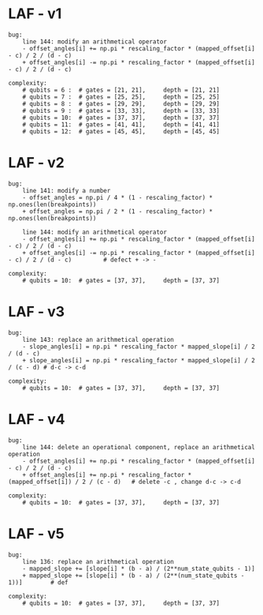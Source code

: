 # LAF - v1
    bug:
        line 144: modify an arithmetical operator
        - offset_angles[i] += np.pi * rescaling_factor * (mapped_offset[i] - c) / 2 / (d - c)
        + offset_angles[i] -= np.pi * rescaling_factor * (mapped_offset[i] - c) / 2 / (d - c)
  
    complexity:
        # qubits = 6 :  # gates = [21, 21],     depth = [21, 21]
        # qubits = 7 :  # gates = [25, 25],     depth = [25, 25]
        # qubits = 8 :  # gates = [29, 29],     depth = [29, 29]
        # qubits = 9 :  # gates = [33, 33],     depth = [33, 33]
        # qubits = 10:  # gates = [37, 37],     depth = [37, 37]
        # qubits = 11:  # gates = [41, 41],     depth = [41, 41]
        # qubits = 12:  # gates = [45, 45],     depth = [45, 45]

# LAF - v2
    bug:
        line 141: modify a number
        - offset_angles = np.pi / 4 * (1 - rescaling_factor) * np.ones(len(breakpoints))
        + offset_angles = np.pi / 2 * (1 - rescaling_factor) * np.ones(len(breakpoints)) 
    
        line 144: modify an arithmetical operator
        - offset_angles[i] += np.pi * rescaling_factor * (mapped_offset[i] - c) / 2 / (d - c)
        + offset_angles[i] -= np.pi * rescaling_factor * (mapped_offset[i] - c) / 2 / (d - c)         # defect + -> -
    
    complexity:
        # qubits = 10:  # gates = [37, 37],     depth = [37, 37]

# LAF - v3
    bug:
        line 143: replace an arithmetical operation
        - slope_angles[i] = np.pi * rescaling_factor * mapped_slope[i] / 2 / (d - c)
        + slope_angles[i] = np.pi * rescaling_factor * mapped_slope[i] / 2 / (c - d) # d-c -> c-d
    
    complexity:
        # qubits = 10:  # gates = [37, 37],     depth = [37, 37]

# LAF - v4
    bug:
        line 144: delete an operational component, replace an arithmetical operation
        - offset_angles[i] += np.pi * rescaling_factor * (mapped_offset[i] - c) / 2 / (d - c)
        + offset_angles[i] += np.pi * rescaling_factor * (mapped_offset[i]) / 2 / (c - d)   # delete -c , change d-c -> c-d

    complexity:
        # qubits = 10:  # gates = [37, 37],     depth = [37, 37]

# LAF - v5
    bug:
        line 136: replace an arithmetical operation
        - mapped_slope += [slope[i] * (b - a) / (2**num_state_qubits - 1)]
        + mapped_slope += [slope[i] * (b - a) / (2**(num_state_qubits - 1))]        # def 

    complexity:
        # qubits = 10:  # gates = [37, 37],     depth = [37, 37]